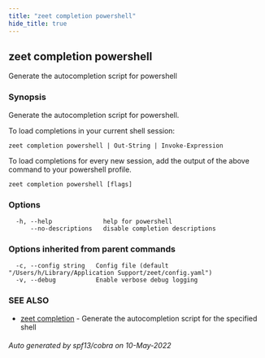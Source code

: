 ```yaml
---
title: "zeet completion powershell"
hide_title: true
---
```

## zeet completion powershell

Generate the autocompletion script for powershell

### Synopsis

Generate the autocompletion script for powershell.

To load completions in your current shell session:

	zeet completion powershell | Out-String | Invoke-Expression

To load completions for every new session, add the output of the above command
to your powershell profile.


```
zeet completion powershell [flags]
```

### Options

```
  -h, --help              help for powershell
      --no-descriptions   disable completion descriptions
```

### Options inherited from parent commands

```
  -c, --config string   Config file (default "/Users/h/Library/Application Support/zeet/config.yaml")
  -v, --debug           Enable verbose debug logging
```

### SEE ALSO

* [zeet completion](zeet_completion.md)	 - Generate the autocompletion script for the specified shell

###### Auto generated by spf13/cobra on 10-May-2022
